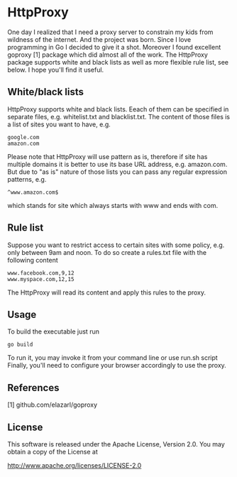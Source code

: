 HttpProxy
=========

One day I realized that I need a proxy server to constrain my kids from
wildness of the internet. And the project was born. Since I love programming in
Go I decided to give it a shot. Moreover I found excellent goproxy [1] package
which did almost all of the work. The HttpProxy package supports white and
black lists as well as more flexible rule list, see below. I hope you'll find
it useful.

White/black lists
-----------------
HttpProxy supports white and black lists. Eeach of them can be specified in
separate files, e.g. whitelist.txt and blacklist.txt. The content of those
files is a list of sites you want to have, e.g.

```
google.com
amazon.com
```

Please note that HttpProxy will use pattern as is, therefore if site has
multiple domains it is better to use its base URL address, e.g. amazon.com.
But due to "as is" nature of those lists you can pass any regular expression
patterns, e.g.

```
^www.amazon.com$
```

which stands for site which always starts with www and ends with com.

Rule list
---------
Suppose you want to restrict access to certain sites with some policy, e.g.
only between 9am and noon. To do so create a rules.txt file with the following
content

```
www.facebook.com,9,12
www.myspace.com,12,15
```

The HttpProxy will read its content and apply this rules to the proxy.

Usage
-----
To build the executable just run
```
go build
```

To run it, you may invoke it from your command line or use run.sh script
Finally, you'll need to configure your browser accordingly to use the proxy.

References
----------
[1] github.com/elazarl/goproxy

License
-------
This software is released under the Apache License, Version 2.0. You may obtain
a copy of the License at

http://www.apache.org/licenses/LICENSE-2.0
